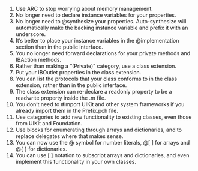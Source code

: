 1. Use ARC to stop worrying about memory management.
2. No longer need to declare instance variables for your properties.
3. No longer need to @synthesize your properties. Auto-synthesize will automatically make the backing instance variable and prefix it with an underscore.
4. It’s better to place your instance variables in the @implementation section than in the public interface.
5. You no longer need forward declarations for your private methods and IBAction methods.
6. Rather than making a “(Private)” category, use a class extension.
7. Put your IBOutlet properties in the class extension.
8. You can list the protocols that your class conforms to in the class extension, rather than in the public interface.
9. The class extension can re-declare a readonly property to be a readwrite property inside the .m file.
10. You don’t need to #import UIKit and other system frameworks if you already import them in the Prefix.pch file.
11. Use categories to add new functionality to existing classes, even those from UIKit and Foundation.
12. Use blocks for enumerating through arrays and dictionaries, and to replace delegates where that makes sense.
13. You can now use the @ symbol for number literals, @[ ] for arrays and @{ } for dictionaries.
14. You can use [ ] notation to subscript arrays and dictionaries, and even implement this functionality in your own classes.
